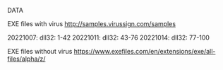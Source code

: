 DATA

EXE files with virus
http://samples.virussign.com/samples

20221007: dll32: 1-42
20221011: dll32: 43-76
20221014: dll32: 77-100

EXE files without virus
https://www.exefiles.com/en/extensions/exe/all-files/alpha/z/
